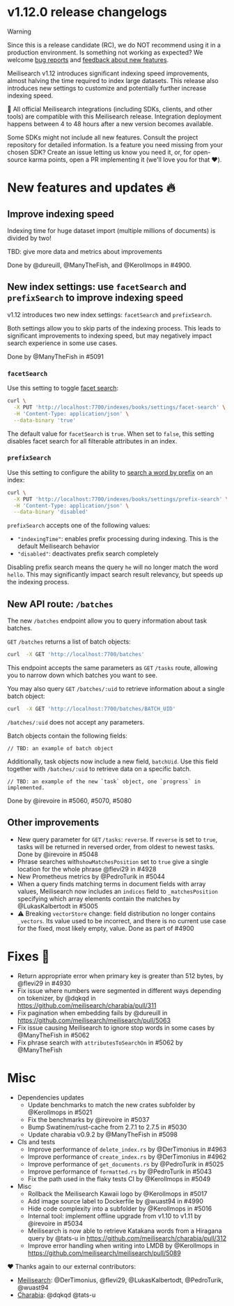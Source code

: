 # v1.12.0 release changelogs

<!-- The following line should ONLY be put PRE-release changelogs -->
> [!WARNING]
> Since this is a release candidate (RC), we do NOT recommend using it in a production environment. Is something not working as expected? We welcome [bug reports](https://github.com/meilisearch/meilisearch/issues/new/choose) and [feedback about new features](https://github.com/meilisearch/product/discussions).

Meilisearch v1.12 introduces significant indexing speed improvements, almost halving the time required to index large datasets. This release also introduces new settings to customize and potentially further increase indexing speed.

<!-- The following lines should NOT be put in the PRE-release changelogs -->
🧰 All official Meilisearch integrations (including SDKs, clients, and other tools) are compatible with this Meilisearch release. Integration deployment happens between 4 to 48 hours after a new version becomes available.

<!-- The following lines should NOT be put in the PRE-release changelogs -->
Some SDKs might not include all new features. Consult the project repository for detailed information. Is a feature you need missing from your chosen SDK? Create an issue letting us know you need it, or, for open-source karma points, open a PR implementing it (we'll love you for that ❤️).

# New features and updates 🔥

## Improve indexing speed

Indexing time for huge dataset import (multiple millions of documents) is divided by two!

TBD: give more data and metrics about improvements

Done by @dureuill, @ManyTheFish, and @Kerollmops in #4900.

## New index settings: use `facetSearch` and `prefixSearch` to improve indexing speed

v1.12 introduces two new index settings: `facetSearch` and `prefixSearch`.

Both settings allow you to skip parts of the indexing process. This leads to significant improvements to indexing speed, but may negatively impact search experience in some use cases.

Done by @ManyTheFish in #5091

### `facetSearch`

Use this setting to toggle [facet search](https://www.meilisearch.com/docs/learn/filtering_and_sorting/search_with_facet_filters#searching-facet-values):

```bash
curl \
  -X PUT 'http://localhost:7700/indexes/books/settings/facet-search' \
  -H 'Content-Type: application/json' \
  --data-binary 'true'
```

The default value for `facetSearch` is `true`. When set to `false`, this setting disables facet search for all filterable attributes in an index.

### `prefixSearch`

Use this setting to configure the ability to [search a word by prefix](https://www.meilisearch.com/docs/learn/engine/prefix) on an index:

```bash
curl \
  -X PUT 'http://localhost:7700/indexes/books/settings/prefix-search' \
  -H 'Content-Type: application/json' \
  --data-binary 'disabled'
```

`prefixSearch` accepts one of the following values:

- `"indexingTime"`: enables prefix processing during indexing. This is the default Meilisearch behavior
- `"disabled"`: deactivates prefix search completely


Disabling prefix search means the query `he` will no longer match the word `hello`. This may significantly impact search result relevancy, but speeds up the indexing process.

## New API route: `/batches`

The new `/batches` endpoint allow you to query information about task batches.

`GET` `/batches` returns a list of batch objects:

```sh
curl  -X GET 'http://localhost:7700/batches'
```

This endpoint accepts the same parameters as `GET` `/tasks` route, allowing you to narrow down which batches you want to see.

You may also query `GET` `/batches/:uid` to retrieve information about a single batch object:

```sh
curl  -X GET 'http://localhost:7700/batches/BATCH_UID'
```

`/batches/:uid` does not accept any parameters.

Batch objects contain the following fields:

```json5
// TBD: an example of batch object
```

Additionally, task objects now include a new field, `batchUid`. Use this field together with `/batches/:uid` to retrieve data on a specific batch.

```json5
// TBD: an example of the new `task` object, one `progress` in implemented.
```

Done by @irevoire in #5060, #5070, #5080

## Other improvements

* New query parameter for `GET` `/tasks`: `reverse`. If `reverse` is set to `true`, tasks will be returned in reversed order, from oldest to newest tasks. Done by @irevoire in #5048
* Phrase searches with`showMatchesPosition` set to `true` give a single location for the whole phrase @flevi29 in #4928
* New Prometheus metrics by @PedroTurik in #5044
* When a query finds matching terms in document fields with array values,  Meilisearch now includes an `indices` field to `_matchesPosition` specifying which array elements contain the matches by @LukasKalbertodt in #5005
* ⚠️ Breaking `vectorStore` change: field distribution no longer contains `_vectors`. Its value used to be incorrect, and there is no current use case for the fixed, most likely empty, value. Done as part of #4900

# Fixes 🐞

* Return appropriate error when primary key is greater than 512 bytes, by @flevi29 in #4930
* Fix issue where numbers were segmented in different ways depending on tokenizer, by @dqkqd in https://github.com/meilisearch/charabia/pull/311
* Fix pagination when embedding fails by @dureuill in https://github.com/meilisearch/meilisearch/pull/5063
* Fix issue causing Meilisearch to ignore stop words in some cases by @ManyTheFish in #5062
* Fix phrase search with `attributesToSearchOn` in #5062 by @ManyTheFish
# Misc

* Dependencies updates
  * Update benchmarks to match the new crates subfolder by @Kerollmops in #5021
  * Fix the benchmarks by @irevoire in #5037
  * Bump Swatinem/rust-cache from 2.7.1 to 2.7.5 in #5030
  * Update charabia v0.9.2 by @ManyTheFish in #5098
* CIs and tests
  * Improve performance of `delete_index.rs` by @DerTimonius in #4963
  * Improve performance of `create_index.rs` by @DerTimonius in #4962
  * Improve performance of `get_documents.rs` by @PedroTurik in #5025
  * Improve performance of `formatted.rs` by @PedroTurik in #5043
  * Fix the path used in the flaky tests CI by @Kerollmops in #5049
* Misc
  * Rollback the Meilisearch Kawaii logo by @Kerollmops in #5017
  * Add image source label to Dockerfile by @wuast94 in #4990
  * Hide code complexity into a subfolder by @Kerollmops in #5016
  * Internal tool: implement offline upgrade from v1.10 to v1.11 by @irevoire in #5034
  * Meilisearch is now able to retrieve Katakana words from a Hiragana query by @tats-u in https://github.com/meilisearch/charabia/pull/312
  * Improve error handling when writing into LMDB by @Kerollmops in https://github.com/meilisearch/meilisearch/pull/5089

❤️ Thanks again to our external contributors:
- [Meilisearch](https://github.com/meilisearch/meilisearch): @DerTimonius, @flevi29, @LukasKalbertodt, @PedroTurik, @wuast94
- [Charabia](https://github.com/meilisearch/charabia): @dqkqd @tats-u
